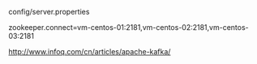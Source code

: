 
config/server.properties

zookeeper.connect=vm-centos-01:2181,vm-centos-02:2181,vm-centos-03:2181



http://www.infoq.com/cn/articles/apache-kafka/